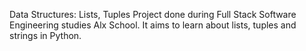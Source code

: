 Data Structures: Lists, Tuples
Project done during Full Stack Software Engineering studies Alx School. It aims to learn about lists, tuples and strings in Python.
